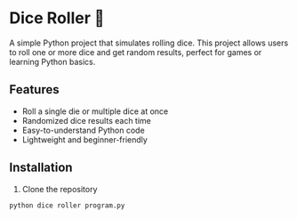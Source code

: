 # Dice Roller 🎲

A simple Python project that simulates rolling dice. This project allows users to roll one or more dice and get random results, perfect for games or learning Python basics.

## Features

- Roll a single die or multiple dice at once
- Randomized dice results each time
- Easy-to-understand Python code
- Lightweight and beginner-friendly

## Installation

1. Clone the repository

```bash
python dice roller program.py
